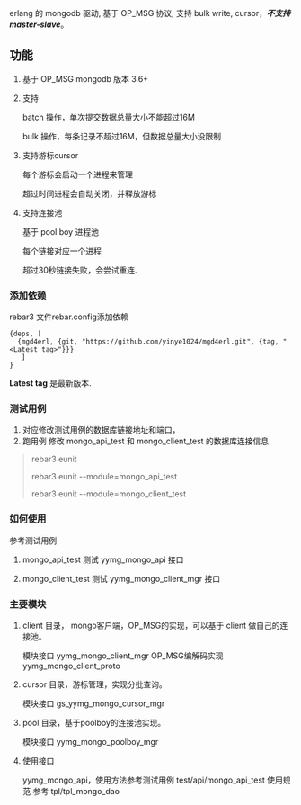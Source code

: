 erlang 的 mongodb 驱动, 基于 OP_MSG 协议, 支持 bulk write, cursor，***不支持master-slave***。

## 功能

1. 基于 OP_MSG  mongodb 版本 3.6+

2. 支持 

    batch 操作，单次提交数据总量大小不能超过16M

    bulk 操作，每条记录不超过16M，但数据总量大小没限制

3. 支持游标cursor
   
    每个游标会启动一个进程来管理

    超过时间进程会自动关闭，并释放游标

4. 支持连接池
   
    基于 pool boy 进程池
   
    每个链接对应一个进程

    超过30秒链接失败，会尝试重连.

### 添加依赖

rebar3 文件rebar.config添加依赖

    {deps, [
      {mgd4erl, {git, "https://github.com/yinye1024/mgd4erl.git", {tag, "<Latest tag>"}}}
       ]
    }

 __Latest tag__ 是最新版本.

### 测试用例

1. 对应修改测试用例的数据库链接地址和端口，
2. 跑用例 
   修改 mongo_api_test 和 mongo_client_test 的数据库连接信息

  > rebar3 eunit 
  > 
  > rebar3 eunit --module=mongo_api_test
  > 
  > rebar3 eunit --module=mongo_client_test

### 如何使用

参考测试用例

1. mongo_api_test
    测试 yymg_mongo_api 接口 

2. mongo_client_test
    测试 yymg_mongo_client_mgr 接口

### 主要模块

1. client 目录， mongo客户端，OP_MSG的实现，可以基于 client 做自己的连接池。
   
   模块接口 yymg_mongo_client_mgr
   OP_MSG编解码实现 yymg_mongo_client_proto
   
   

2. cursor 目录，游标管理，实现分批查询。
   
   模块接口 gs_yymg_mongo_cursor_mgr   
   

3. pool 目录，基于poolboy的连接池实现。
   
   模块接口 yymg_mongo_poolboy_mgr  
   

4. 使用接口
   
   yymg_mongo_api，使用方法参考测试用例 test/api/mongo_api_test
   使用规范 参考 tpl/tpl_mongo_dao
   
   
   
